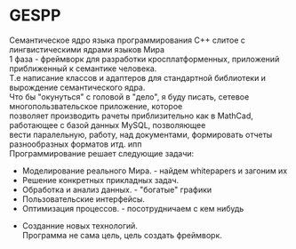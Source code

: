# GESPP
Семантическое ядро языка программирования C++ слитое с лингвистическими ядрами языков Мира
<br>
1 фаза - фреймворк для разработки кросплатформенных, приложений приближенный к семантике человека.<br>
Т.е написание классов и адаптеров для стандартной библиотеки и вырождение семантического ядра.<br>
Что бы "окунуться" с головой в "дело", я буду писать, сетевое многопользвательское приложение, которое <br>
позволяет производить рачеты приблизительно как в MathCad, работающее с базой данных MySQL, позволяющее<br>
вести паралельную, работу, над документами, формировать отчеты разнообразных форматов итд. ипп  <br>
Программирование решает следующие задачи:<br>
+ Моделирование реального Мира. - найдем whitepapers и загоним их<br>
+ Решение конкретных прикладных задач.<br>
+ Обработка и анализ данных. - "богатые" графики<br>
+ Пользовательские интерфейсы.<br>
+ Оптимизация процессов. - посотрудничаем с кем нибудь<br>
- Созданние новых технологий.<br>
Программа не сама цель, цель создать фреймворк.<br>